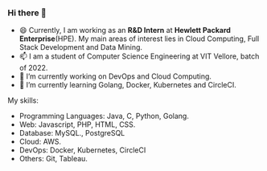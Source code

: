 ### Hi there 👋
 
- 😄 Currently, I am working as an **R&D Intern** at **Hewlett Packard Enterprise**(HPE). My main areas of interest lies in Cloud Computing, Full Stack Development and Data Mining.
- 📫 I am a student of Computer Science Engineering at VIT Vellore, batch of 2022.
- 🔭 I’m currently working on DevOps and Cloud Computing.
- 🌱 I’m currently learning Golang, Docker, Kubernetes and CircleCI.

My skills: </br>
- Programming Languages: Java, C, Python, Golang. </br>
- Web: Javascript, PHP, HTML, CSS.
- Database: MySQL., PostgreSQL
- Cloud: AWS. 
- DevOps: Docker, Kubernetes, CircleCI
- Others: Git, Tableau.

<!--
**ShaunakSensarma/ShaunakSensarma** is a ✨ _special_ ✨ repository because its `README.md` (this file) appears on your GitHub profile.

Here are some ideas to get you started:

- 👯 I’m looking to collaborate on ...
- 🤔 I’m looking for help with ...
- 💬 Ask me about ...


- ⚡ Fun fact: ...
-->
